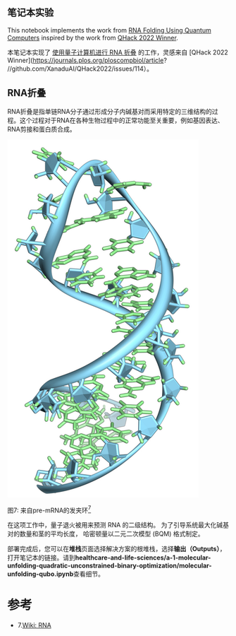 ## 笔记本实验

This notebook implements the work from [RNA Folding Using Quantum Computers](https://journals.plos.org/ploscompbiol/article?id=10.1371/journal.pcbi.1010032) inspired by the work from [QHack 2022 Winner](https://github.com/XanaduAI/QHack2022/issues/114).

本笔记本实现了 [使用量子计算机进行 RNA 折叠](https://journals.plos.org/ploscompbiol/article?id=10.1371/journal.pcbi.1010032) 的工作，灵感来自 [QHack 2022 Winner](https://journals.plos.org/ploscompbiol/article? //github.com/XanaduAI/QHack2022/issues/114）。

## RNA折叠

RNA折叠是指单链RNA分子通过形成分子内碱基对而采用特定的三维结构的过程。这个过程对于RNA在各种生物过程中的正常功能至关重要，例如基因表达、RNA剪接和蛋白质合成。

![RNA](../../images/pre-mRNA.png)

图7: 来自pre-mRNA的发夹环[<sup>7</sup>](#wiki-rna)

在这项工作中，量子退火被用来预测 RNA 的二级结构。
为了引导系统最大化碱基对的数量和茎的平均长度，
哈密​​顿量以二元二次模型 (BQM) 格式制定。

部署完成后，您可以在**堆栈**页面选择解决方案的根堆栈，选择**输出（Outputs）**，打开笔记本的链接。请到**healthcare-and-life-sciences/a-1-molecular-unfolding-quadratic-unconstrained-binary-optimization/molecular-unfolding-qubo.ipynb**查看细节。

# 参考
<div id='wiki-rna'></div>

- 7.[Wiki: RNA](https://en.wikipedia.org/wiki/RNA)